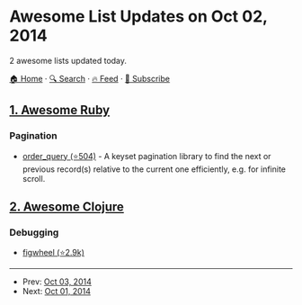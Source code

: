 # Awesome List Updates on Oct 02, 2014

2 awesome lists updated today.

[🏠 Home](/README.md) · [🔍 Search](https://www.trackawesomelist.com/search/) · [🔥 Feed](https://www.trackawesomelist.com/rss.xml) · [📮 Subscribe](https://trackawesomelist.us17.list-manage.com/subscribe?u=d2f0117aa829c83a63ec63c2f&id=36a103854c)



## [1. Awesome Ruby](/content/markets/awesome-ruby/README.md)

### Pagination

*   [order\_query (⭐504)](https://github.com/glebm/order_query) - A keyset pagination library to find the next or previous record(s) relative to the current one efficiently, e.g. for infinite scroll.

## [2. Awesome Clojure](/content/razum2um/awesome-clojure/README.md)

### Debugging

*   [figwheel (⭐2.9k)](https://github.com/bhauman/lein-figwheel)

---

- Prev: [Oct 03, 2014](/content/2014/10/03/README.md)
- Next: [Oct 01, 2014](/content/2014/10/01/README.md)